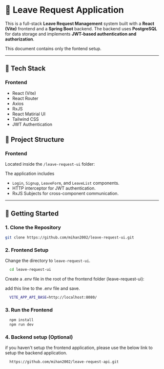 # 📝 Leave Request Application

This is a full-stack **Leave Request Management** system built with a **React (Vite)** frontend and a **Spring Boot** backend. The backend uses **PostgreSQL** for data storage and implements **JWT-based authentication and authorization**.

This document contains only the fontend setup.

---

## 🔧 Tech Stack

### Frontend

- React (Vite)
- React Router
- Axios
- RxJS
- React Matirial UI
- Tailwind CSS
- JWT Authentication

## 📁 Project Structure

### Frontend

Located inside the `/leave-request-ui` folder:

The application includes

- `Login`, `Signup`, `LeaveForm`, and `LeaveList` components.
- HTTP interceptor for JWT authentication.
- RxJS Subjects for cross-component communication.

---

## 🚀 Getting Started

### 1. Clone the Repository

```bash
git clone https://github.com/mihan2002/leave-request-ui.git
```

### 2. Frontend Setup

Change the directory to `leave-request-ui`.

```bash
  cd leave-request-ui
```

Create a .env file in the root of the frontend folder (leave-request-ui):

add this line to the .env file and save.

```bash
  VITE_APP_API_BASE=http://localhost:8080/
```

### 3. Run the Frontend

```bash
  npm install
  npm run dev
```

### 4. Backend setup (Optional)
 if you haven't setup the frontend application, please use the below link to setup the backend application.
```bash
  https://github.com/mihan2002/leave-request-api.git
```
